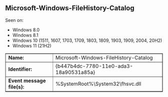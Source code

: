 ## Microsoft-Windows-FileHistory-Catalog

Seen on:
* Windows 8.0
* Windows 8.1
* Windows 10 (1511, 1607, 1703, 1709, 1803, 1809, 1903, 1909, 2004, 20H2)
* Windows 11 (21H2)

<table border="1" class="docutils">
  <tbody>
    <tr>
      <td><b>Name:</b></td>
      <td>Microsoft-Windows-FileHistory-Catalog</td>
    </tr>
    <tr>
      <td><b>Identifier:</b></td>
      <td>{b447b4dc-7780-11e0-ada3-18a90531a85a}</td>
    </tr>
    <tr>
      <td><b>Event message file(s):</b></td>
      <td>%SystemRoot%\System32\fhsvc.dll</td>
    </tr>
  </tbody>
</table>

&nbsp;

